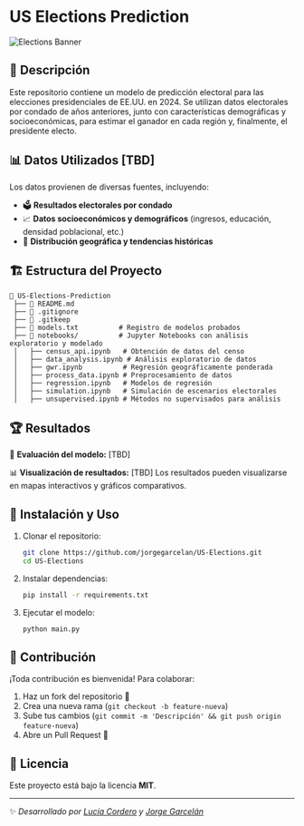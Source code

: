 # US Elections Prediction

![Elections Banner](https://www.fairus.org/sites/default/files/styles/hero_basic_page_fullsize/public/images/iStock-478038889.jpg.webp?itok=B-BALXpW)

## 📌 Descripción
Este repositorio contiene un modelo de predicción electoral para las elecciones presidenciales de EE.UU. en 2024. Se utilizan datos electorales por condado de años anteriores, junto con características demográficas y socioeconómicas, para estimar el ganador en cada región y, finalmente, el presidente electo.

## 📊 Datos Utilizados [TBD]
Los datos provienen de diversas fuentes, incluyendo:
- 🗳️ **Resultados electorales por condado**
- 📈 **Datos socioeconómicos y demográficos** (ingresos, educación, densidad poblacional, etc.)
- 📍 **Distribución geográfica y tendencias históricas**

## 🏗️ Estructura del Proyecto
```
📂 US-Elections-Prediction
 ├── 📄 README.md
 ├── 📄 .gitignore
 ├── 📄 .gitkeep
 ├── 📄 models.txt          # Registro de modelos probados
 ├── 📂 notebooks/          # Jupyter Notebooks con análisis exploratorio y modelado
 │   ├── census_api.ipynb   # Obtención de datos del censo
 │   ├── data_analysis.ipynb # Análisis exploratorio de datos
 │   ├── gwr.ipynb          # Regresión geográficamente ponderada
 │   ├── process_data.ipynb # Preprocesamiento de datos
 │   ├── regression.ipynb   # Modelos de regresión
 │   ├── simulation.ipynb   # Simulación de escenarios electorales
 │   ├── unsupervised.ipynb # Métodos no supervisados para análisis
```

## 🏆 Resultados
📌 **Evaluación del modelo:** [TBD]

📊 **Visualización de resultados:**  [TBD]
Los resultados pueden visualizarse en mapas interactivos y gráficos comparativos.

## 🚀 Instalación y Uso
1. Clonar el repositorio:
   ```bash
   git clone https://github.com/jorgegarcelan/US-Elections.git
   cd US-Elections
   ```
2. Instalar dependencias:
   ```bash
   pip install -r requirements.txt
   ```
3. Ejecutar el modelo:
   ```bash
   python main.py
   ```

## 📌 Contribución
¡Toda contribución es bienvenida! Para colaborar:
1. Haz un fork del repositorio 📌
2. Crea una nueva rama (`git checkout -b feature-nueva`)
3. Sube tus cambios (`git commit -m 'Descripción' && git push origin feature-nueva`)
4. Abre un Pull Request 🚀

## 📜 Licencia
Este proyecto está bajo la licencia **MIT**.

---
✨ *Desarrollado por  [Lucía Cordero](https://github.com/lucia-corsan) y [Jorge Garcelán](https://github.com/jorgegarcelan)*
